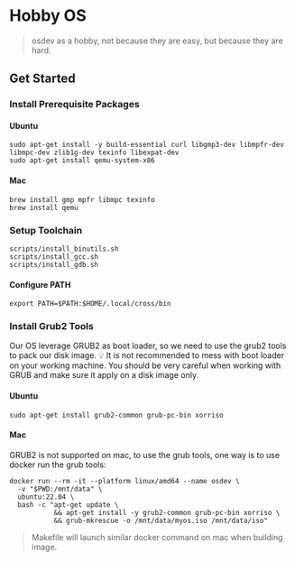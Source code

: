 # Hobby OS
> osdev as a hobby, not because they are easy, but because they are hard.

## Get Started
### Install Prerequisite Packages
#### Ubuntu
```
sudo apt-get install -y build-essential curl libgmp3-dev libmpfr-dev libmpc-dev zlib1g-dev texinfo libexpat-dev
sudo apt-get install qemu-system-x86
```
#### Mac
```
brew install gmp mpfr libmpc texinfo
brew install qemu
```

### Setup Toolchain
```
scripts/install_binutils.sh
scripts/install_gcc.sh
scripts/install_gdb.sh
```
#### Configure PATH
```
export PATH=$PATH:$HOME/.local/cross/bin
```

### Install Grub2 Tools
Our OS leverage GRUB2 as boot loader, so we need to use the grub2 tools to pack our disk image.
💡 It is not recommended to mess with boot loader on your working machine. You should be very careful when working with
GRUB and make sure it apply on a disk image only.

#### Ubuntu
```
sudo apt-get install grub2-common grub-pc-bin xorriso
```
#### Mac
GRUB2 is not supported on mac, to use the grub tools, one way is to use docker run the grub tools:
```
docker run --rm -it --platform linux/amd64 --name osdev \
  -v "$PWD:/mnt/data" \
  ubuntu:22.04 \
  bash -c "apt-get update \
           && apt-get install -y grub2-common grub-pc-bin xorriso \
           && grub-mkrescue -o /mnt/data/myos.iso /mnt/data/iso"
```
> Makefile will launch similar docker command on mac when building image.
